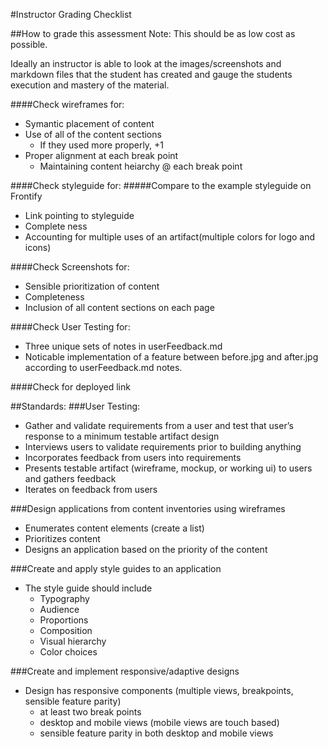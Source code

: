 #Instructor Grading Checklist

##How to grade this assessment
Note: This should be as low cost as possible.

Ideally an instructor is able to look at the images/screenshots and markdown files that the student has created and gauge the students execution and mastery of the material.


####Check wireframes for:
* Symantic placement of content
* Use of all of the content sections
	* If they used more properly, +1	
* Proper alignment at each break point
	* Maintaining content heiarchy @ each break point 

####Check styleguide for:
#####Compare to the example styleguide on Frontify
* Link pointing to styleguide
* Complete	ness
* Accounting for multiple uses of an artifact(multiple colors for logo and icons)

####Check Screenshots for:
* Sensible prioritization of content
* Completeness 
* Inclusion of all content sections on each page

####Check User Testing for:
* Three unique sets of notes in userFeedback.md 
* Noticable implementation of a feature between before.jpg and after.jpg according to userFeedback.md notes.  

####Check for deployed link


##Standards:
###User Testing: 
* Gather and validate requirements from a user and test that user’s response to a minimum testable artifact
design
* Interviews users to validate requirements prior to building anything
* Incorporates feedback from users into requirements
* Presents testable artifact (wireframe, mockup, or working ui) to users and gathers feedback
* Iterates on feedback from users

###Design applications from content inventories using wireframes
* Enumerates content elements (create a list)
* Prioritizes content
* Designs an application based on the priority of the content

###Create and apply style guides to an application
* The style guide should include
	* Typography
	* Audience
	* Proportions
	* Composition
	* Visual hierarchy
	* Color choices
	
###Create and implement responsive/adaptive designs
* Design has responsive components (multiple views, breakpoints, sensible feature parity)
	* at least two break points
	* desktop and mobile views (mobile views are touch based)
	* sensible feature parity in both desktop and mobile views